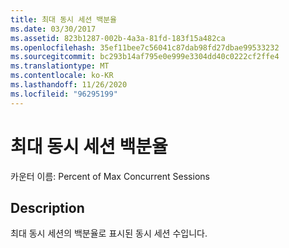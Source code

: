 ```yaml
---
title: 최대 동시 세션 백분율
ms.date: 03/30/2017
ms.assetid: 823b1287-002b-4a3a-81fd-183f15a482ca
ms.openlocfilehash: 35ef11bee7c56041c87dab98fd27dbae99533232
ms.sourcegitcommit: bc293b14af795e0e999e3304dd40c0222cf2ffe4
ms.translationtype: MT
ms.contentlocale: ko-KR
ms.lasthandoff: 11/26/2020
ms.locfileid: "96295199"
---
```

# <a name="percent-of-max-concurrent-sessions"></a>최대 동시 세션 백분율

카운터 이름: Percent of Max Concurrent Sessions  
  
## <a name="description"></a>Description  

 최대 동시 세션의 백분율로 표시된 동시 세션 수입니다.
